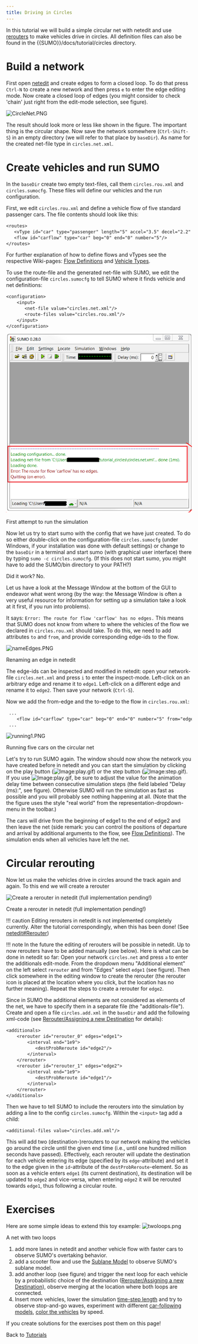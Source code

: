```yaml
---
title: Driving in Circles
---
```


In this tutorial we will build a simple circular net with netedit and
use [rerouters](../Simulation/Rerouter.md) to make vehicles drive
in circles. All definition files can also be found in the
{{SUMO}}/docs/tutorial/circles directory.

# Build a network

First open [netedit](../Netedit/index.md) and create edges to form a
closed loop. To do that press `Ctrl-N` to create a new network and then
press `e` to enter the edge editing mode. Now create a closed loop of
edges (you might consider to check 'chain' just right from the edit-mode
selection, see figure).

![CircleNet.PNG](../images/CircleNet.PNG "CircleNet.PNG")

The result should look more or less like shown in the figure. The
important thing is the circular shape. Now save the network somewhere
(`Ctrl-Shift-S`) in an empty directory (we will refer to that place by
`baseDir`). As name for the created net-file type in `circles.net.xml`.

# Create vehicles and run SUMO

In the `baseDir` create two empty text-files, call them
`circles.rou.xml` and `circles.sumocfg`. These files will define our
vehicles and the run configuration.

First, we edit `circles.rou.xml` and define a vehicle flow of five
standard passenger cars. The file contents should look like this:

```
<routes>
   <vType id="car" type="passenger" length="5" accel="3.5" decel="2.2" sigma="1.0"/>
   <flow id="carflow" type="car" beg="0" end="0" number="5"/>
</routes>
```

For further explanation of how to define flows and vTypes see the
respective Wiki-pages: [Flow
Definitions](../Demand/Shortest_or_Optimal_Path_Routing.md#flow_definitions)
and [Vehicle
Types](../Definition_of_Vehicles,_Vehicle_Types,_and_Routes.md#vehicle_types).

To use the route-file and the generated net-file with SUMO, we edit the
configuration-file `circles.sumocfg` to tell SUMO where it finds vehicle
and net definitions:

```
<configuration>
    <input>
       <net-file value="circles.net.xml"/>
       <route-files value="circles.rou.xml"/>
    </input>
</configuration>
```

![StartAttempt1.PNG](../images/StartAttempt1.PNG "First attempt to run the simulation")

First attempt to run the simulation

Now let us try to start sumo with the config that we have just created.
To do so either double-click on the configuration-file `circles.sumocfg`
(under Windows, if your installation was done with default settings) or
change to the `baseDir` in a terminal and start sumo (with graphical
user interface) there by typing `sumo -c circles.sumocfg`. (If this does
not start sumo, you might have to add the SUMO/bin directory to your
PATH?)

Did it work? No.

Let us have a look at the Message Window at the bottom of the GUI to
endeavor what went wrong (by the way: the Message Window is often a very
useful resource for information for setting up a simulation take a look
at it first, if you run into problems).

It says: `Error: The route for flow 'carflow' has no edges.` This means
that SUMO does not know from where to where the vehicles of the flow we
declared in `circles.rou.xml` should take. To do this, we need to add
attributes `to` and `from`, and provide corresponding edge-ids to the
flow.

![nameEdges.PNG](../images/NameEdges.PNG "Renaming an edge in netedit")

Renaming an edge in netedit

The edge-ids can be inspected and modified in netedit: open your
network-file `circles.net.xml` and press `i` to enter the inspect-mode.
Left-click on an arbitrary edge and rename it to `edge1`. Left-click on
a different edge and rename it to `edge2`. Then save your network
(`Ctrl-S`).

Now we add the from-edge and the to-edge to the flow in
`circles.rou.xml`:

```
 ...
    <flow id="carflow" type="car" beg="0" end="0" number="5" from="edge1" to="edge2"/>
 ...
```

![running1.PNG](../images/Running1.PNG "Running five cars on the circular net")

Running five cars on the circular net

Let's try to run SUMO again. The window should now show the network you
have created before in netedit and you can start the simulation by
clicking on the play button (![Image:play.gif](../images/Play.gif "Image:play.gif")) or the step button (![Image:step.gif](../images/Step.gif
"Image:step.gif")). If you use ![Image:play.gif](../images/Play.gif "Image:play.gif"), be sure to adjust the value for the animation delay
time between consecutive simulation steps (the field labeled "Delay
(ms):", see figure). Otherwise SUMO will run the simulation as fast as
possible and you will probably see nothing happening at all. (Note that
the the figure uses the style "real world" from the
representation-dropdown-menu in the toolbar.)

The cars will drive from the beginning of edge1 to the end of edge2 and
then leave the net (side remark: you can control the positions of
departure and arrival by additional arguments to the flow, see [Flow
Definitions](../Demand/Shortest_or_Optimal_Path_Routing.md#flow_definitions)).
The simulation ends when all vehicles have left the net.

# Circular rerouting

Now let us make the vehicles drive in circles around the track again and
again. To this end we will create a rerouter

![](../images/SelectRerouter1.PNG "Create a rerouter in netedit (full implementation pending!)")

Create a rerouter in netedit (full implementation pending!)

!!! caution
    Editing rerouters in netedit is not implemented completely currently. Alter the tutorial correspondingly, when this has been done! (See [netedit#Rerouter](../Netedit/index.md#rerouter))

!!! note
    In the future the editing of rerouters will be possible in netedit. Up to now rerouters have to be added manually (see below). Here is what can be done in netedit so far: Open your network `circles.net` and press `a` to enter the additionals edit-mode. From the dropdown menu "Additional element" on the left select `rerouter` and from "Edges" select `edge1` (see figure). Then click somewhere in the editing window to create the rerouter (the rerouter icon is placed at the location where you click, but the location has no further meaning). Repeat the steps to create a rerouter for `edge2`.

Since in SUMO the additional elements are not considered as elements of
the net, we have to specify them in a separate file (the
"additionals-file"). Create and open a file `circles.add.xml` in the
`baseDir` and add the following xml-code (see [Rerouter/Assigning a new
Destination](../Simulation/Rerouter.md#assigning_a_new_destination)
for details):

```
<additionals>
    <rerouter id="rerouter_0" edges="edge1">
        <interval end="1e9">
           <destProbReroute id="edge2"/>
        </interval>
    </rerouter>
    <rerouter id="rerouter_1" edges="edge2">
        <interval end="1e9">
           <destProbReroute id="edge1"/>
        </interval>
    </rerouter>
</additionals>
```

Then we have to tell SUMO to include the rerouters into the simulation
by adding a line to the config `circles.sumocfg`. Within the `<input>` tag
add a child:

```
<additional-files value="circles.add.xml"/>
```

This will add two (destination-)rerouters to our network making the
vehicles go around the circle until the given end time (i.e., until one
hundred million seconds have passed). Effectively, each rerouter will
update the destination for each vehicle entering its edge (specified by
its `edge`-attribute) and set it to the edge given in the `id`-attribute
of the `destProbReroute`-element. So as soon as a vehicle enters `edge1`
(its current destination), its destination will be updated to `edge2`
and vice-versa, when entering `edge2` it will be rerouted towards
`edge1`, thus following a circular route.

# Exercises

Here are some simple ideas to extend this toy example:
![twoloops.png](../images/Twoloops.png "twoloops.png")

A net with two loops

1.  add more lanes in netedit and another vehicle flow with faster cars
    to observe SUMO's overtaking behavior.
2.  add a scooter flow and use the [Sublane
    Model](../Simulation/SublaneModel.md) to observe SUMO's sublane
    model.
3.  add another loop (see figure) and trigger the next loop for each
    vehicle by a probabilistic choice of the destination
    ([Rerouter/Assigning a new
    Destination](../Simulation/Rerouter.md#assigning_a_new_destination)),
    observe merging at the location where both loops are connected.
4.  Insert more vehicles, lower the simulation [time-step
    length](../Simulation/Basic_Definition.md#defining_the_time_step_length_and_integration_method)
    and try to observe stop-and-go waves, experiment with different
    [car-following models](../Car-Following-Models.md), [color the
    vehicles](../sumo-gui.md#vehicle_visualisation_settings) by
    speed.

If you create solutions for the exercises post them on this page\!

Back to [Tutorials](index.md)